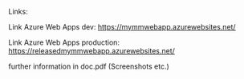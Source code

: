Links:

Link Azure Web Apps dev:
https://mymmwebapp.azurewebsites.net/

Link Azure Web Apps production:
https://releasedmymmwebapp.azurewebsites.net/

further information in doc.pdf (Screenshots etc.)
